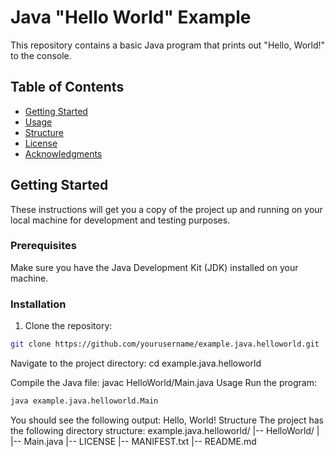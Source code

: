 # Java "Hello World" Example

This repository contains a basic Java program that prints out "Hello, World!" to the console.

## Table of Contents

- [Getting Started](#getting-started)
- [Usage](#usage)
- [Structure](#structure)
- [License](#license)
- [Acknowledgments](#acknowledgments)

## Getting Started

These instructions will get you a copy of the project up and running on your local machine for development and testing purposes.

### Prerequisites

Make sure you have the Java Development Kit (JDK) installed on your machine.

### Installation

1. Clone the repository:

```bash
git clone https://github.com/yourusername/example.java.helloworld.git
```

Navigate to the project directory:
cd example.java.helloworld

Compile the Java file:
javac HelloWorld/Main.java
Usage
Run the program:

```bash
java example.java.helloworld.Main
```

You should see the following output:
Hello, World!
Structure
The project has the following directory structure:
example.java.helloworld/
  |-- HelloWorld/
  | |-- Main.java
  |-- LICENSE
  |-- MANIFEST.txt
  |-- README.md
